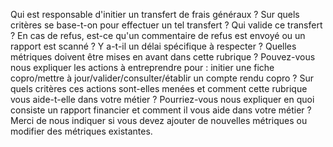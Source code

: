 Qui est responsable d'initier un transfert de frais généraux ? Sur quels critères se base-t-on pour effectuer un tel transfert ? Qui valide ce transfert ? En cas de refus, est-ce qu'un commentaire de refus est envoyé ou un rapport est scanné ? Y a-t-il un délai spécifique à respecter ? Quelles métriques doivent être mises en avant dans cette rubrique ?
Pouvez-vous nous expliquer les actions à entreprendre pour : initier une fiche copro/mettre à jour/valider/consulter/établir un compte rendu copro ? Sur quels critères ces actions sont-elles menées et comment cette rubrique vous aide-t-elle dans votre métier ?
Pourriez-vous nous expliquer en quoi consiste un rapport financier et comment il vous aide dans votre métier ?
Merci de nous indiquer si vous devez ajouter de nouvelles métriques ou modifier des métriques existantes.
